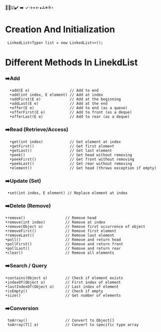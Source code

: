 🔴🔵☑️✔️ ➡️ ✓→•←⁕⁂※⁜‣

# Creation And Initialization
     LinkedList<Type> list = new LinkedList<>();

# Different Methods In LinekdList
### ➡️Add
      •add(E e)                  // Add to end
      •add(int index, E element) // Add at index
      •addFirst(E e)             // Add at the beginning
      •addLast(E e)              // Add at the end
      •offer(E e)                // Add to end (as a queue)
      •offerFirst(E e)           // Add to front (as a deque)
      •offerLast(E e)            // Add to rear (as a deque)

### ➡️Read (Retrieve/Access)
      •get(int index)            // Get element at index
      •getFirst()                // Get first element
      •getLast()                 // Get last element
      •peek()                    // Get head without removing
      •peekFirst()               // Get front without removing
      •peekLast()                // Get rear without removing
      •element()                 // Get head (throws exception if empty)

### ➡️Update (Set)
     •set(int index, E element) // Replace element at index

### ➡️Delete (Remove)
    •remove()                  // Remove head
    •remove(int index)         // Remove at index
    •remove(Object o)          // Remove first occurrence of object
    •removeFirst()             // Remove first element
    •removeLast()              // Remove last element
    •poll()                    // Remove and return head
    •pollFirst()               // Remove and return front
    •pollLast()                // Remove and return rear
    •clear()                   // Remove all elements

### ➡️Search / Query
    •contains(Object o)        // Check if element exists
    •indexOf(Object o)         // First index of element
    •lastIndexOf(Object o)     // Last index of element
    •isEmpty()                 // Check if empty
    •size()                    // Get number of elements

### ➡️Conversion
     toArray()                 // Convert to Object[]
     toArray(T[] a)            // Convert to specific type array


